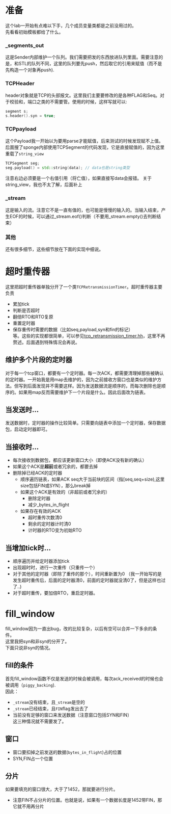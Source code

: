# 准备
这个lab一开始有点难以下手，几个成员变量类都是之前没用过的。  
先看看初始模板都给了什么。   
### _segments_out
这是Sender内部维护一个队列。我们需要把发的东西放进队列里面。需要注意的是，和STL的队列不同，这里的队列要先push，然后取它的引用来赋值（而不是先构造一个对象再push).
### TCPHeader
header对象就是TCP的头部报文。这里我们主要要修改的是各种FLAG和Seq。对于校验和，端口之类的不需要管。使用的时候，这样写就可以:
```cpp
segment s;
s.header().syn = true;
```

### TCPpayload
这个Payload我一开始以为要用parse才能赋值，后来测试的时候发现赋不上值。后面搜了sponge内部使用TCPSegment的代码发现，它是直接赋值的，因为这里重载了`string_view`
```cpp
TCPSegment seg;
seg.payload() = std::string(data); // data也是string类型
```
注意右边必须要是一个右值引用（将亡值），如果直接写data会报错。
关于string_view，我也不太了解，后面补上
### _stream
这是输入的流。注意它不是一直有值的，也可能是慢慢的输入的。当输入结束，产生EOF的时候，可以通过_stream.eof()判断（不要用_stream.empty()去判断结束）
### 其他
还有很多细节，这些细节放在下面的实现中细说。
# 超时重传器
这里把超时重传器单独分开了一个类`TCPRetransmissionTimer`。超时重传器主要负责
* 累加tick
* 判断是否超时
* 翻倍RTO和RTO复原
* 重置定时器  
* 保存重传时需要的数据（比如seq,payload,syn和fin的标记）   
等。这些的实现都很简单，可以参见[tcp_retransmission_timer.hh](../libsponge/tcp_retransmission_timer.hh)，这里不再赘述。后面遇到特殊情况会再说。   
## 维护多个片段的定时器
对于每一个tcp窗口，都要有一个定时器。每一次ACK，都需要清理掉那些被确认的定时器。一开始我是用map去维护的，因为之前接收方窗口也是类似的维护方法。但写到后面发现并不需要这样。因为发送数据流是顺序的，而每次删除也是顺序的。如果用map反而需要维护下一个片段是什么。因此后面改为链表。
## 当发送时...
发送数据时，定时器的操作比较简单。只需要向链表中添加一个定时器，保存数据包，启动定时器即可。
## 当接收时...
* 每次接收到数据包，都应该更新窗口大小（即使ACK没有新的确认）
* 如果这个ACK是**超前**或者冗余的，都要去掉
* 删除掉已经ACK的定时器
	* 顺序遍历链表，如果ACK seq大于当前块的区间（指[seq,seq+size),这里size包括FIN或SYN），那么break掉
	* 如果这个ACK是有效的（非超前或者冗余的）
		* 删除定时器
		* 减少_bytes_in_flight
	* 如果存在有效的ACK
		* 超时重传次数清0
		* 剩余的定时器计时清0
		* 计时器的RTO变为初始RTO
## 当增加tick时...
* 顺序遍历并给定时器添加tick
* 出现超时时，进行一次重传（只重传一个）
* 对于其他的定时器（即除了重传的那个），时间重新置为0
（我一开始写的是发生超时重传后，后面的定时器清0，前面的定时器就没清0了，但是这样也过了..)
* 对于超时重传，要加倍RTO，重启定时器。
# fill_window
fill_window因为一直出bug，改的比较复杂，以后有空可以合并一下多余的条件。   
这里我把syn和非syn的分开了。   
下面只说非syn的情况。
## fill的条件  
首先fill_window函数不仅是发送的时候会被调用，每次ack_received的时候也会被调用（`piggy_backing`).  
因此：
* `_stream`没有结束，且`_stream`是空的
* `_stream`已经结束，且`FIN`flag发出去了
* 当前没有足够的窗口来发送数据（注意窗口包括SYN和FIN）    
这三种情况就不需要发了。
## 窗口
* 窗口要扣掉之前发送的数据(`bytes_in_flight`)占的位置
* SYN,FIN占一个位置
## 分片
如果要填充的窗口很大，大于了1452，那就要进行分片。    
* 注意FIN不占分片的位置。也就是说，如果有一个数据长度是1452带FIN，那它就不用再分片

